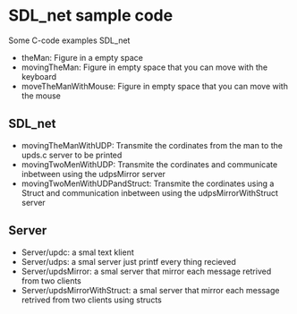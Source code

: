 # SDL_net sample code 
Some C-code examples  SDL_net 

- theMan: Figure in a empty space
- movingTheMan: Figure in empty space that you can move with the keyboard
- moveTheManWithMouse: Figure in empty space that you can move with the mouse

## SDL_net 
- movingTheManWithUDP: Transmite the cordinates from the man to the upds.c server to be printed
- movingTwoMenWithUDP: Transmite the cordinates and communicate inbetween using the udpsMirror server
- movingTwoMenWithUDPandStruct: Transmite the cordinates using a Struct and communication inbetween using the udpsMirrorWithStruct server

## Server
- Server/updc: a smal text klient
- Server/udps: a smal server just printf every thing recieved
- Server/updsMirror: a smal server that mirror each message retrived from two clients
- Server/updsMirrorWithStruct: a smal server that mirror each message retrived from two clients using structs

